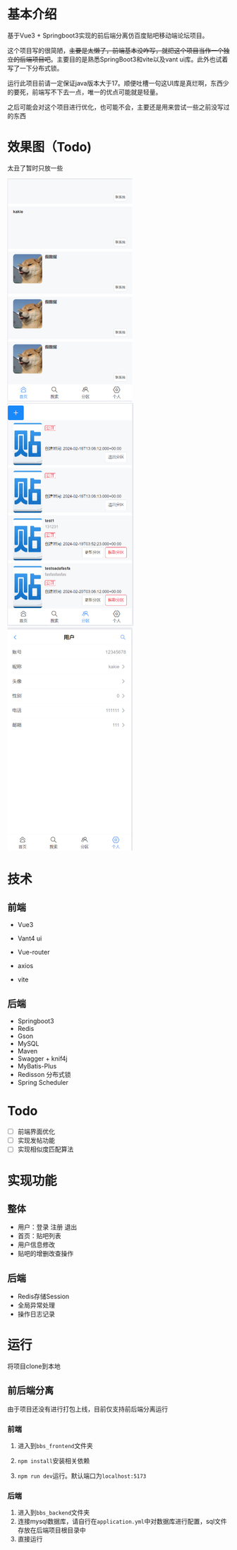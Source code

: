 # 基本介绍
 基于Vue3 + Springboot3实现的前后端分离仿百度贴吧移动端论坛项目。

这个项目写的很简陋，~~主要是太懒了，前端基本没咋写，就把这个项目当作一个独立的后端项目吧~~。主要目的是熟悉SpringBoot3和vite以及vant ui库。此外也试着写了一下分布式锁。

运行此项目前请一定保证java版本大于17。顺便吐槽一句这UI库是真烂啊，东西少的要死，前端写不下去一点，唯一的优点可能就是轻量。

之后可能会对这个项目进行优化，也可能不会，主要还是用来尝试一些之前没写过的东西

# 效果图（Todo)

太丑了暂时只放一些

<img src="README/image-20240220130903338.png" alt="image-20240220130903338" style="zoom:50%;" />

<img src="README/image-20240220130828616.png" alt="image-20240220130828616" style="zoom:50%;" />

<img src="README/image-20240220130749360.png" alt="image-20240220130746859" style="zoom:50%;" />

# 技术

## 前端

- Vue3

- Vant4 ui
- Vue-router
- axios
- vite

## 后端

- Springboot3
- Redis
- Gson
- MySQL
- Maven
- Swagger + knif4j
- MyBatis-Plus
- Redisson 分布式锁
- Spring Scheduler

# Todo

- [ ] 前端界面优化
- [ ] 实现发帖功能
- [ ] 实现相似度匹配算法

# 实现功能

## 整体

- 用户：登录 注册 退出
- 首页：贴吧列表
- 用户信息修改
- 贴吧的增删改查操作

## 后端

- Redis存储Session
- 全局异常处理
- 操作日志记录

# 运行

将项目clone到本地

## 前后端分离

由于项目还没有进行打包上线，目前仅支持前后端分离运行

### 前端

1. 进入到`bbs_frontend`文件夹

2. `npm install`安装相关依赖
3. `npm run dev`运行。默认端口为`localhost:5173`

### 后端

1. 进入到`bbs_backend`文件夹
2. 连接mysql数据库，请自行在`application.yml`中对数据库进行配置，sql文件存放在后端项目根目录中
3. 直接运行
